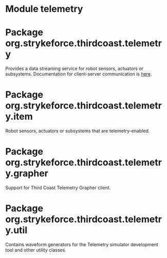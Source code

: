 # Module telemetry

# Package org.strykeforce.thirdcoast.telemetry

Provides a data streaming service for robot sensors, actuators or subsystems. Documentation for client-server communication is [here](https://strykeforce.github.io/posts/thirdcoast-telemetry/).

# Package org.strykeforce.thirdcoast.telemetry.item

Robot sensors, actuators or subsystems that are telemetry-enabled.

# Package org.strykeforce.thirdcoast.telemetry.grapher

Support for Third Coast Telemetry Grapher client.

# Package org.strykeforce.thirdcoast.telemetry.util

Contains waveform generators for the Telemetry simulator development tool and other utility classes.
